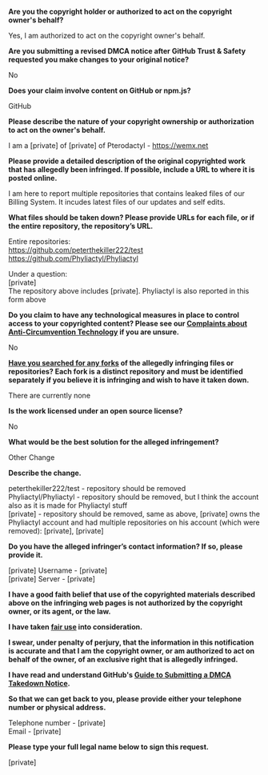 **Are you the copyright holder or authorized to act on the copyright owner's behalf?**

Yes, I am authorized to act on the copyright owner's behalf.

**Are you submitting a revised DMCA notice after GitHub Trust & Safety requested you make changes to your original notice?**

No

**Does your claim involve content on GitHub or npm.js?**

GitHub

**Please describe the nature of your copyright ownership or authorization to act on the owner's behalf.**

I am a [private] of [private] of Pterodactyl - https://wemx.net

**Please provide a detailed description of the original copyrighted work that has allegedly been infringed. If possible, include a URL to where it is posted online.**

I am here to report multiple repositories that contains leaked files of our Billing System. It incudes latest files of our updates and self edits.

**What files should be taken down? Please provide URLs for each file, or if the entire repository, the repository’s URL.**

Entire repositories:  
https://github.com/peterthekiller222/test  
https://github.com/Phyliactyl/Phyliactyl

Under a question:  
[private]  
The repository above includes [private]. Phyliactyl is also reported in this form above

**Do you claim to have any technological measures in place to control access to your copyrighted content? Please see our <a href="https://docs.github.com/articles/guide-to-submitting-a-dmca-takedown-notice#complaints-about-anti-circumvention-technology">Complaints about Anti-Circumvention Technology</a> if you are unsure.**

No

**<a href="https://docs.github.com/articles/dmca-takedown-policy#b-what-about-forks-or-whats-a-fork">Have you searched for any forks</a> of the allegedly infringing files or repositories? Each fork is a distinct repository and must be identified separately if you believe it is infringing and wish to have it taken down.**

There are currently none

**Is the work licensed under an open source license?**

No

**What would be the best solution for the alleged infringement?**

Other Change

**Describe the change.**

peterthekiller222/test - repository should be removed  
Phyliactyl/Phyliactyl - repository should be removed, but I think the account also as it is made for Phyliactyl stuff  
[private] - repository should be removed, same as above, [private] owns the Phyliactyl account and had multiple repositories on his account (which were removed): [private], [private]

**Do you have the alleged infringer’s contact information? If so, please provide it.**

[private] Username - [private]  
[private] Server - [private]

**I have a good faith belief that use of the copyrighted materials described above on the infringing web pages is not authorized by the copyright owner, or its agent, or the law.**

**I have taken <a href="https://www.lumendatabase.org/topics/22">fair use</a> into consideration.**

**I swear, under penalty of perjury, that the information in this notification is accurate and that I am the copyright owner, or am authorized to act on behalf of the owner, of an exclusive right that is allegedly infringed.**

**I have read and understand GitHub's <a href="https://docs.github.com/articles/guide-to-submitting-a-dmca-takedown-notice/">Guide to Submitting a DMCA Takedown Notice</a>.**

**So that we can get back to you, please provide either your telephone number or physical address.**

Telephone number - [private]  
Email - [private]

**Please type your full legal name below to sign this request.**

[private]

